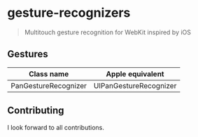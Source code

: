 # gesture-recognizers

> Multitouch gesture recognition for WebKit inspired by iOS

## Gestures

| Class name           | Apple equivalent       |
| -------------------- | ---------------------- |
| PanGestureRecognizer | UIPanGestureRecognizer |

## Contributing

I look forward to all contributions.
